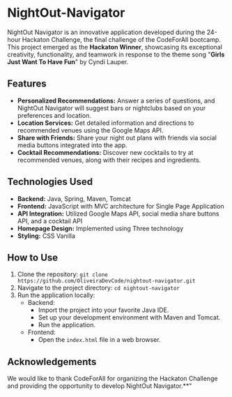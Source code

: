 # NightOut-Navigator

NightOut Navigator is an innovative application developed during the 24-hour Hackaton Challenge, the final challenge of the CodeForAll bootcamp. This project emerged as the **Hackaton Winner**, showcasing its exceptional creativity, functionality, and teamwork in response to the theme song "**Girls Just Want To Have Fun**" by Cyndi Lauper.

## Features

- **Personalized Recommendations:** Answer a series of questions, and NightOut Navigator will suggest bars or nightclubs based on your preferences and location.
- **Location Services:** Get detailed information and directions to recommended venues using the Google Maps API.
- **Share with Friends:** Share your night out plans with friends via social media buttons integrated into the app.
- **Cocktail Recommendations:** Discover new cocktails to try at recommended venues, along with their recipes and ingredients.

## Technologies Used

- **Backend:** Java, Spring, Maven, Tomcat
- **Frontend:** JavaScript with MVC architecture for Single Page Application
- **API Integration:** Utilized Google Maps API, social media share buttons API, and a cocktail API
- **Homepage Design:** Implemented using Three technology
- **Styling:** CSS Vanilla

## How to Use

1. Clone the repository: `git clone https://github.com/OliveiraDevCode/nightout-navigator.git`
2. Navigate to the project directory: `cd nightout-navigator`
3. Run the application locally:
   - Backend:
     - Import the project into your favorite Java IDE.
     - Set up your development environment with Maven and Tomcat.
     - Run the application.
   - Frontend:
     - Open the `index.html` file in a web browser.

## Acknowledgements

We would like to thank CodeForAll for organizing the Hackaton Challenge and providing the opportunity to develop NightOut Navigator.**"
